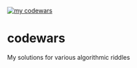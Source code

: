 [![my codewars](https://github.com/invk007/codewars/actions/workflows/python-app.yml/badge.svg)](https://github.com/invk007/codewars/actions/workflows/python-app.yml)

# codewars
My solutions for various algorithmic riddles
